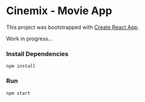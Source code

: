 # Cinemix - Movie App

This project was bootstrapped with [Create React App](https://github.com/facebook/create-react-app).



Work in progress...



### Install Dependencies

```
npm install
```

### Run

```
npm start
```


